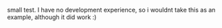 small test. I have no development experience, so i wouldnt take this as an example, although it did work :) 
